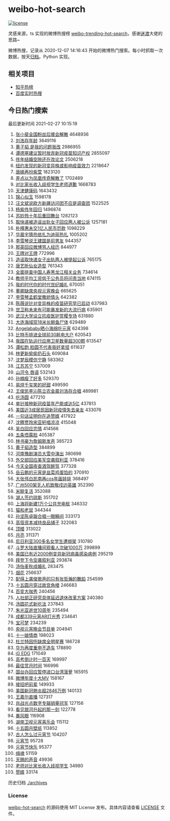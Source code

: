 # weibo-hot-search

[![license](https://img.shields.io/github/license/Arrackisarookie/weibo-hot-search)](https://github.com/Arrackisarookie/weibo-hot-search/blob/master/LICENSE)

灵感来源，ts 实现的微博热搜榜 [weibo-trending-hot-search](https://github.com/justjavac/weibo-trending-hot-search)，感谢[迷渡](https://github.com/justjavac)大佬的思路~

微博热搜，记录从 2020-12-07 14:16:43 开始的微博热门搜索。每小时抓取一次数据，按天[归档](./archives)。Python 实现。

## 相关项目
+ [知乎热榜](https://github.com/Arrackisarookie/zhihu-top-search)
+ [百度实时热搜](https://github.com/Arrackisarookie/baidu-hot-search)

## 今日热门搜索

<!-- Rank Begin -->

最后更新时间 2021-02-27 10:15:19

1. [张小斐全国粉丝后援会解散](https://s.weibo.com/weibo?q=%23%E5%BC%A0%E5%B0%8F%E6%96%90%E5%85%A8%E5%9B%BD%E7%B2%89%E4%B8%9D%E5%90%8E%E6%8F%B4%E4%BC%9A%E8%A7%A3%E6%95%A3%23&Refer=top) 4648936
1. [刘浩存年龄](https://s.weibo.com/weibo?q=%23%E5%88%98%E6%B5%A9%E5%AD%98%E5%B9%B4%E9%BE%84%23&Refer=top) 3649116
1. [黄子韬 是我的问题我改](https://s.weibo.com/weibo?q=%E9%BB%84%E5%AD%90%E9%9F%AC%20%E6%98%AF%E6%88%91%E7%9A%84%E9%97%AE%E9%A2%98%E6%88%91%E6%94%B9&Refer=top) 2986955
1. [谭德塞建议暂时放弃新冠疫苗知识产权](https://s.weibo.com/weibo?q=%23%E8%B0%AD%E5%BE%B7%E5%A1%9E%E5%BB%BA%E8%AE%AE%E6%9A%82%E6%97%B6%E6%94%BE%E5%BC%83%E6%96%B0%E5%86%A0%E7%96%AB%E8%8B%97%E7%9F%A5%E8%AF%86%E4%BA%A7%E6%9D%83%23&Refer=top) 2855097
1. [佟年结婚空隙还在改论文](https://s.weibo.com/weibo?q=%23%E4%BD%9F%E5%B9%B4%E7%BB%93%E5%A9%9A%E7%A9%BA%E9%9A%99%E8%BF%98%E5%9C%A8%E6%94%B9%E8%AE%BA%E6%96%87%23&Refer=top) 2506218
1. [纽约发现的新冠变异株或影响疫苗效力](https://s.weibo.com/weibo?q=%23%E7%BA%BD%E7%BA%A6%E5%8F%91%E7%8E%B0%E7%9A%84%E6%96%B0%E5%86%A0%E5%8F%98%E5%BC%82%E6%A0%AA%E6%88%96%E5%BD%B1%E5%93%8D%E7%96%AB%E8%8B%97%E6%95%88%E5%8A%9B%23&Refer=top) 2218647
1. [唐嫣再扮紫萱](https://s.weibo.com/weibo?q=%23%E5%94%90%E5%AB%A3%E5%86%8D%E6%89%AE%E7%B4%AB%E8%90%B1%23&Refer=top) 1823120
1. [差点以为凤凰传奇解散了](https://s.weibo.com/weibo?q=%23%E5%B7%AE%E7%82%B9%E4%BB%A5%E4%B8%BA%E5%87%A4%E5%87%B0%E4%BC%A0%E5%A5%87%E8%A7%A3%E6%95%A3%E4%BA%86%23&Refer=top) 1702489
1. [对比家长收入歧视学生老师道歉](https://s.weibo.com/weibo?q=%23%E5%AF%B9%E6%AF%94%E5%AE%B6%E9%95%BF%E6%94%B6%E5%85%A5%E6%AD%A7%E8%A7%86%E5%AD%A6%E7%94%9F%E8%80%81%E5%B8%88%E9%81%93%E6%AD%89%23&Refer=top) 1668783
1. [天津健康码](https://s.weibo.com/weibo?q=%E5%A4%A9%E6%B4%A5%E5%81%A5%E5%BA%B7%E7%A0%81&Refer=top) 1643432
1. [锦心似玉](https://s.weibo.com/weibo?q=%23%E9%94%A6%E5%BF%83%E4%BC%BC%E7%8E%89%23&Refer=top) 1598178
1. [汪文斌说欧方新疆访问团不应是调查团](https://s.weibo.com/weibo?q=%23%E6%B1%AA%E6%96%87%E6%96%8C%E8%AF%B4%E6%AC%A7%E6%96%B9%E6%96%B0%E7%96%86%E8%AE%BF%E9%97%AE%E5%9B%A2%E4%B8%8D%E5%BA%94%E6%98%AF%E8%B0%83%E6%9F%A5%E5%9B%A2%23&Refer=top) 1522525
1. [杨紫佟年回归](https://s.weibo.com/weibo?q=%23%E6%9D%A8%E7%B4%AB%E4%BD%9F%E5%B9%B4%E5%9B%9E%E5%BD%92%23&Refer=top) 1496874
1. [苏妙玲十年后重回舞台](https://s.weibo.com/weibo?q=%23%E8%8B%8F%E5%A6%99%E7%8E%B2%E5%8D%81%E5%B9%B4%E5%90%8E%E9%87%8D%E5%9B%9E%E8%88%9E%E5%8F%B0%23&Refer=top) 1282123
1. [取快递被造谣出轨女子回应两人被公诉](https://s.weibo.com/weibo?q=%23%E5%8F%96%E5%BF%AB%E9%80%92%E8%A2%AB%E9%80%A0%E8%B0%A3%E5%87%BA%E8%BD%A8%E5%A5%B3%E5%AD%90%E5%9B%9E%E5%BA%94%E4%B8%A4%E4%BA%BA%E8%A2%AB%E5%85%AC%E8%AF%89%23&Refer=top) 1257181
1. [朴槿惠未交1亿人民币罚款](https://s.weibo.com/weibo?q=%E6%9C%B4%E6%A7%BF%E6%83%A0%E6%9C%AA%E4%BA%A41%E4%BA%BF%E4%BA%BA%E6%B0%91%E5%B8%81%E7%BD%9A%E6%AC%BE&Refer=top) 1098229
1. [华晨宇猜热依扎为迪丽热扎](https://s.weibo.com/weibo?q=%E5%8D%8E%E6%99%A8%E5%AE%87%E7%8C%9C%E7%83%AD%E4%BE%9D%E6%89%8E%E4%B8%BA%E8%BF%AA%E4%B8%BD%E7%83%AD%E6%89%8E&Refer=top) 1005202
1. [李雪琴说王建国是前男友](https://s.weibo.com/weibo?q=%E6%9D%8E%E9%9B%AA%E7%90%B4%E8%AF%B4%E7%8E%8B%E5%BB%BA%E5%9B%BD%E6%98%AF%E5%89%8D%E7%94%B7%E5%8F%8B&Refer=top) 944357
1. [那英回应微博骂人经历](https://s.weibo.com/weibo?q=%23%E9%82%A3%E8%8B%B1%E5%9B%9E%E5%BA%94%E5%BE%AE%E5%8D%9A%E9%AA%82%E4%BA%BA%E7%BB%8F%E5%8E%86%23&Refer=top) 844977
1. [王牌对王牌](https://s.weibo.com/weibo?q=%E7%8E%8B%E7%89%8C%E5%AF%B9%E7%8E%8B%E7%89%8C&Refer=top) 772996
1. [造谣取快递女子出轨两人被提起公诉](https://s.weibo.com/weibo?q=%23%E9%80%A0%E8%B0%A3%E5%8F%96%E5%BF%AB%E9%80%92%E5%A5%B3%E5%AD%90%E5%87%BA%E8%BD%A8%E4%B8%A4%E4%BA%BA%E8%A2%AB%E6%8F%90%E8%B5%B7%E5%85%AC%E8%AF%89%23&Refer=top) 765175
1. [唐艺昕仙女造型](https://s.weibo.com/weibo?q=%23%E5%94%90%E8%89%BA%E6%98%95%E4%BB%99%E5%A5%B3%E9%80%A0%E5%9E%8B%23&Refer=top) 761343
1. [全面排查中国人寿黑龙江相关业务](https://s.weibo.com/weibo?q=%23%E5%85%A8%E9%9D%A2%E6%8E%92%E6%9F%A5%E4%B8%AD%E5%9B%BD%E4%BA%BA%E5%AF%BF%E9%BB%91%E9%BE%99%E6%B1%9F%E7%9B%B8%E5%85%B3%E4%B8%9A%E5%8A%A1%23&Refer=top) 734614
1. [教师平均工资低于公务员将问责当地](https://s.weibo.com/weibo?q=%23%E6%95%99%E5%B8%88%E5%B9%B3%E5%9D%87%E5%B7%A5%E8%B5%84%E4%BD%8E%E4%BA%8E%E5%85%AC%E5%8A%A1%E5%91%98%E5%B0%86%E9%97%AE%E8%B4%A3%E5%BD%93%E5%9C%B0%23&Refer=top) 674115
1. [我的时代你的时代世纪婚礼](https://s.weibo.com/weibo?q=%23%E6%88%91%E7%9A%84%E6%97%B6%E4%BB%A3%E4%BD%A0%E7%9A%84%E6%97%B6%E4%BB%A3%E4%B8%96%E7%BA%AA%E5%A9%9A%E7%A4%BC%23&Refer=top) 670051
1. [董卿缺席央视元宵晚会](https://s.weibo.com/weibo?q=%23%E8%91%A3%E5%8D%BF%E7%BC%BA%E5%B8%AD%E5%A4%AE%E8%A7%86%E5%85%83%E5%AE%B5%E6%99%9A%E4%BC%9A%23&Refer=top) 665625
1. [李雪琴孟鹤堂撒娇情头](https://s.weibo.com/weibo?q=%E6%9D%8E%E9%9B%AA%E7%90%B4%E5%AD%9F%E9%B9%A4%E5%A0%82%E6%92%92%E5%A8%87%E6%83%85%E5%A4%B4&Refer=top) 642382
1. [陈薇说针对变异株的疫苗研究早已启动](https://s.weibo.com/weibo?q=%23%E9%99%88%E8%96%87%E8%AF%B4%E9%92%88%E5%AF%B9%E5%8F%98%E5%BC%82%E6%A0%AA%E7%9A%84%E7%96%AB%E8%8B%97%E7%A0%94%E7%A9%B6%E6%97%A9%E5%B7%B2%E5%90%AF%E5%8A%A8%23&Refer=top) 637983
1. [世卫称未来有可能暴发新的大流行病](https://s.weibo.com/weibo?q=%23%E4%B8%96%E5%8D%AB%E7%A7%B0%E6%9C%AA%E6%9D%A5%E6%9C%89%E5%8F%AF%E8%83%BD%E6%9A%B4%E5%8F%91%E6%96%B0%E7%9A%84%E5%A4%A7%E6%B5%81%E8%A1%8C%E7%97%85%23&Refer=top) 635901
1. [武汉大学设立抗疫医护赏樱专场](https://s.weibo.com/weibo?q=%E6%AD%A6%E6%B1%89%E5%A4%A7%E5%AD%A6%E8%AE%BE%E7%AB%8B%E6%8A%97%E7%96%AB%E5%8C%BB%E6%8A%A4%E8%B5%8F%E6%A8%B1%E4%B8%93%E5%9C%BA&Refer=top) 631880
1. [大连海域现18米长鲸鱼尸体](https://s.weibo.com/weibo?q=%E5%A4%A7%E8%BF%9E%E6%B5%B7%E5%9F%9F%E7%8E%B018%E7%B1%B3%E9%95%BF%E9%B2%B8%E9%B1%BC%E5%B0%B8%E4%BD%93&Refer=top) 629489
1. [Angelababy晒小海绵吃元宵](https://s.weibo.com/weibo?q=%23Angelababy%E6%99%92%E5%B0%8F%E6%B5%B7%E7%BB%B5%E5%90%83%E5%85%83%E5%AE%B5%23&Refer=top) 624398
1. [比特币排进全球前30耗电大户](https://s.weibo.com/weibo?q=%E6%AF%94%E7%89%B9%E5%B8%81%E6%8E%92%E8%BF%9B%E5%85%A8%E7%90%83%E5%89%8D30%E8%80%97%E7%94%B5%E5%A4%A7%E6%88%B7&Refer=top) 620543
1. [我国在轨运行应用卫星数量超300颗](https://s.weibo.com/weibo?q=%23%E6%88%91%E5%9B%BD%E5%9C%A8%E8%BD%A8%E8%BF%90%E8%A1%8C%E5%BA%94%E7%94%A8%E5%8D%AB%E6%98%9F%E6%95%B0%E9%87%8F%E8%B6%85300%E9%A2%97%23&Refer=top) 613547
1. [谭松韵 脸圆不代表我好拿捏](https://s.weibo.com/weibo?q=%E8%B0%AD%E6%9D%BE%E9%9F%B5%20%E8%84%B8%E5%9C%86%E4%B8%8D%E4%BB%A3%E8%A1%A8%E6%88%91%E5%A5%BD%E6%8B%BF%E6%8D%8F&Refer=top) 611637
1. [林更新偷偷扔石头](https://s.weibo.com/weibo?q=%23%E6%9E%97%E6%9B%B4%E6%96%B0%E5%81%B7%E5%81%B7%E6%89%94%E7%9F%B3%E5%A4%B4%23&Refer=top) 609084
1. [沈梦辰模仿宁静](https://s.weibo.com/weibo?q=%23%E6%B2%88%E6%A2%A6%E8%BE%B0%E6%A8%A1%E4%BB%BF%E5%AE%81%E9%9D%99%23&Refer=top) 583362
1. [江苏苏宁](https://s.weibo.com/weibo?q=%E6%B1%9F%E8%8B%8F%E8%8B%8F%E5%AE%81&Refer=top) 537009
1. [山河令 唇语](https://s.weibo.com/weibo?q=%E5%B1%B1%E6%B2%B3%E4%BB%A4%20%E5%94%87%E8%AF%AD&Refer=top) 532143
1. [孙楠瘦了好多](https://s.weibo.com/weibo?q=%E5%AD%99%E6%A5%A0%E7%98%A6%E4%BA%86%E5%A5%BD%E5%A4%9A&Refer=top) 529370
1. [易烊千玺笑的好甜](https://s.weibo.com/weibo?q=%23%E6%98%93%E7%83%8A%E5%8D%83%E7%8E%BA%E7%AC%91%E7%9A%84%E5%A5%BD%E7%94%9C%23&Refer=top) 499590
1. [王俊凯李沁陈立农金晨刘浩存合唱](https://s.weibo.com/weibo?q=%23%E7%8E%8B%E4%BF%8A%E5%87%AF%E6%9D%8E%E6%B2%81%E9%99%88%E7%AB%8B%E5%86%9C%E9%87%91%E6%99%A8%E5%88%98%E6%B5%A9%E5%AD%98%E5%90%88%E5%94%B1%23&Refer=top) 489981
1. [吃汤圆](https://s.weibo.com/weibo?q=%E5%90%83%E6%B1%A4%E5%9C%86&Refer=top) 477210
1. [单针接种新冠疫苗年产能或达5亿](https://s.weibo.com/weibo?q=%23%E5%8D%95%E9%92%88%E6%8E%A5%E7%A7%8D%E6%96%B0%E5%86%A0%E7%96%AB%E8%8B%97%E5%B9%B4%E4%BA%A7%E8%83%BD%E6%88%96%E8%BE%BE5%E4%BA%BF%23&Refer=top) 437813
1. [美国近3成居民因新冠疫情失去亲友](https://s.weibo.com/weibo?q=%E7%BE%8E%E5%9B%BD%E8%BF%913%E6%88%90%E5%B1%85%E6%B0%91%E5%9B%A0%E6%96%B0%E5%86%A0%E7%96%AB%E6%83%85%E5%A4%B1%E5%8E%BB%E4%BA%B2%E5%8F%8B&Refer=top) 433076
1. [一句话证明你在追赘婿](https://s.weibo.com/weibo?q=%23%E4%B8%80%E5%8F%A5%E8%AF%9D%E8%AF%81%E6%98%8E%E4%BD%A0%E5%9C%A8%E8%BF%BD%E8%B5%98%E5%A9%BF%23&Refer=top) 417922
1. [沈腾贾玲宋亚轩唱凉凉](https://s.weibo.com/weibo?q=%23%E6%B2%88%E8%85%BE%E8%B4%BE%E7%8E%B2%E5%AE%8B%E4%BA%9A%E8%BD%A9%E5%94%B1%E5%87%89%E5%87%89%23&Refer=top) 415048
1. [吴白回应恋情](https://s.weibo.com/weibo?q=%23%E5%90%B4%E7%99%BD%E5%9B%9E%E5%BA%94%E6%81%8B%E6%83%85%23&Refer=top) 414566
1. [五条悟露脸](https://s.weibo.com/weibo?q=%23%E4%BA%94%E6%9D%A1%E6%82%9F%E9%9C%B2%E8%84%B8%23&Refer=top) 405387
1. [林书豪为詹姆斯发声](https://s.weibo.com/weibo?q=%E6%9E%97%E4%B9%A6%E8%B1%AA%E4%B8%BA%E8%A9%B9%E5%A7%86%E6%96%AF%E5%8F%91%E5%A3%B0&Refer=top) 385723
1. [黄子韬造型](https://s.weibo.com/weibo?q=%E9%BB%84%E5%AD%90%E9%9F%AC%E9%80%A0%E5%9E%8B&Refer=top) 384899
1. [河南豫剧演员大雪中演出](https://s.weibo.com/weibo?q=%23%E6%B2%B3%E5%8D%97%E8%B1%AB%E5%89%A7%E6%BC%94%E5%91%98%E5%A4%A7%E9%9B%AA%E4%B8%AD%E6%BC%94%E5%87%BA%23&Refer=top) 380698
1. [外交部回应美军空袭叙利亚](https://s.weibo.com/weibo?q=%23%E5%A4%96%E4%BA%A4%E9%83%A8%E5%9B%9E%E5%BA%94%E7%BE%8E%E5%86%9B%E7%A9%BA%E8%A2%AD%E5%8F%99%E5%88%A9%E4%BA%9A%23&Refer=top) 378416
1. [今天全国夜查酒驾醉驾](https://s.weibo.com/weibo?q=%23%E4%BB%8A%E5%A4%A9%E5%85%A8%E5%9B%BD%E5%A4%9C%E6%9F%A5%E9%85%92%E9%A9%BE%E9%86%89%E9%A9%BE%23&Refer=top) 377328
1. [岳云鹏的元宵是韭菜鸡蛋馅的](https://s.weibo.com/weibo?q=%E5%B2%B3%E4%BA%91%E9%B9%8F%E7%9A%84%E5%85%83%E5%AE%B5%E6%98%AF%E9%9F%AD%E8%8F%9C%E9%B8%A1%E8%9B%8B%E9%A6%85%E7%9A%84&Refer=top) 370910
1. [大张伟白凯南再cos年画娃娃](https://s.weibo.com/weibo?q=%23%E5%A4%A7%E5%BC%A0%E4%BC%9F%E7%99%BD%E5%87%AF%E5%8D%97%E5%86%8Dcos%E5%B9%B4%E7%94%BB%E5%A8%83%E5%A8%83%23&Refer=top) 368497
1. [广州500架无人机致敬戍边英雄](https://s.weibo.com/weibo?q=%23%E5%B9%BF%E5%B7%9E500%E6%9E%B6%E6%97%A0%E4%BA%BA%E6%9C%BA%E8%87%B4%E6%95%AC%E6%88%8D%E8%BE%B9%E8%8B%B1%E9%9B%84%23&Refer=top) 352390
1. [米聊复活](https://s.weibo.com/weibo?q=%E7%B1%B3%E8%81%8A%E5%A4%8D%E6%B4%BB&Refer=top) 352088
1. [湖人签约琼斯](https://s.weibo.com/weibo?q=%E6%B9%96%E4%BA%BA%E7%AD%BE%E7%BA%A6%E7%90%BC%E6%96%AF&Refer=top) 351702
1. [上海将新建1万个公共充电桩](https://s.weibo.com/weibo?q=%E4%B8%8A%E6%B5%B7%E5%B0%86%E6%96%B0%E5%BB%BA1%E4%B8%87%E4%B8%AA%E5%85%AC%E5%85%B1%E5%85%85%E7%94%B5%E6%A1%A9&Refer=top) 346332
1. [猫和老鼠](https://s.weibo.com/weibo?q=%E7%8C%AB%E5%92%8C%E8%80%81%E9%BC%A0&Refer=top) 344344
1. [孙坚陈卓璇合唱一眼瞬间](https://s.weibo.com/weibo?q=%23%E5%AD%99%E5%9D%9A%E9%99%88%E5%8D%93%E7%92%87%E5%90%88%E5%94%B1%E4%B8%80%E7%9C%BC%E7%9E%AC%E9%97%B4%23&Refer=top) 333173
1. [高瓴资本减持良品铺子](https://s.weibo.com/weibo?q=%E9%AB%98%E7%93%B4%E8%B5%84%E6%9C%AC%E5%87%8F%E6%8C%81%E8%89%AF%E5%93%81%E9%93%BA%E5%AD%90&Refer=top) 322083
1. [顶楼](https://s.weibo.com/weibo?q=%E9%A1%B6%E6%A5%BC&Refer=top) 313022
1. [月亮](https://s.weibo.com/weibo?q=%E6%9C%88%E4%BA%AE&Refer=top) 311371
1. [尼日利亚300多名女学生遭绑架](https://s.weibo.com/weibo?q=%E5%B0%BC%E6%97%A5%E5%88%A9%E4%BA%9A300%E5%A4%9A%E5%90%8D%E5%A5%B3%E5%AD%A6%E7%94%9F%E9%81%AD%E7%BB%91%E6%9E%B6&Refer=top) 310780
1. [斗罗大陆直播间观看人次破1000万](https://s.weibo.com/weibo?q=%E6%96%97%E7%BD%97%E5%A4%A7%E9%99%86%E7%9B%B4%E6%92%AD%E9%97%B4%E8%A7%82%E7%9C%8B%E4%BA%BA%E6%AC%A1%E7%A0%B41000%E4%B8%87&Refer=top) 299899
1. [美国已有近2000例变异新冠病毒感染病例](https://s.weibo.com/weibo?q=%23%E7%BE%8E%E5%9B%BD%E5%B7%B2%E6%9C%89%E8%BF%912000%E4%BE%8B%E5%8F%98%E5%BC%82%E6%96%B0%E5%86%A0%E7%97%85%E6%AF%92%E6%84%9F%E6%9F%93%E7%97%85%E4%BE%8B%23&Refer=top) 295219
1. [拜登下令空袭叙利亚](https://s.weibo.com/weibo?q=%23%E6%8B%9C%E7%99%BB%E4%B8%8B%E4%BB%A4%E7%A9%BA%E8%A2%AD%E5%8F%99%E5%88%A9%E4%BA%9A%23&Refer=top) 293874
1. [汤怡麦秋成婚礼](https://s.weibo.com/weibo?q=%23%E6%B1%A4%E6%80%A1%E9%BA%A6%E7%A7%8B%E6%88%90%E5%A9%9A%E7%A4%BC%23&Refer=top) 283475
1. [烟花](https://s.weibo.com/weibo?q=%E7%83%9F%E8%8A%B1&Refer=top) 256637
1. [配得上龚俊歌声的只有张哲瀚的舞蹈](https://s.weibo.com/weibo?q=%23%E9%85%8D%E5%BE%97%E4%B8%8A%E9%BE%9A%E4%BF%8A%E6%AD%8C%E5%A3%B0%E7%9A%84%E5%8F%AA%E6%9C%89%E5%BC%A0%E5%93%B2%E7%80%9A%E7%9A%84%E8%88%9E%E8%B9%88%23&Refer=top) 254599
1. [十五圆月穿过故宫角楼](https://s.weibo.com/weibo?q=%23%E5%8D%81%E4%BA%94%E5%9C%86%E6%9C%88%E7%A9%BF%E8%BF%87%E6%95%85%E5%AE%AB%E8%A7%92%E6%A5%BC%23&Refer=top) 246683
1. [百变大咖秀](https://s.weibo.com/weibo?q=%E7%99%BE%E5%8F%98%E5%A4%A7%E5%92%96%E7%A7%80&Refer=top) 240456
1. [人社部正研究具体延迟退休改革方案](https://s.weibo.com/weibo?q=%23%E4%BA%BA%E7%A4%BE%E9%83%A8%E6%AD%A3%E7%A0%94%E7%A9%B6%E5%85%B7%E4%BD%93%E5%BB%B6%E8%BF%9F%E9%80%80%E4%BC%91%E6%94%B9%E9%9D%A9%E6%96%B9%E6%A1%88%23&Refer=top) 240380
1. [汤圆花式新吃法](https://s.weibo.com/weibo?q=%23%E6%B1%A4%E5%9C%86%E8%8A%B1%E5%BC%8F%E6%96%B0%E5%90%83%E6%B3%95%23&Refer=top) 237843
1. [朱光亚逝世10周年](https://s.weibo.com/weibo?q=%23%E6%9C%B1%E5%85%89%E4%BA%9A%E9%80%9D%E4%B8%9610%E5%91%A8%E5%B9%B4%23&Refer=top) 235494
1. [成都339元宵AR灯光秀](https://s.weibo.com/weibo?q=%E6%88%90%E9%83%BD339%E5%85%83%E5%AE%B5AR%E7%81%AF%E5%85%89%E7%A7%80&Refer=top) 234641
1. [宝可梦](https://s.weibo.com/weibo?q=%E5%AE%9D%E5%8F%AF%E6%A2%A6&Refer=top) 234239
1. [央视元宵晚会节目单](https://s.weibo.com/weibo?q=%23%E5%A4%AE%E8%A7%86%E5%85%83%E5%AE%B5%E6%99%9A%E4%BC%9A%E8%8A%82%E7%9B%AE%E5%8D%95%23&Refer=top) 204941
1. [十一娘情商](https://s.weibo.com/weibo?q=%23%E5%8D%81%E4%B8%80%E5%A8%98%E6%83%85%E5%95%86%23&Refer=top) 198023
1. [杜兰特因伤缺席全明星赛](https://s.weibo.com/weibo?q=%E6%9D%9C%E5%85%B0%E7%89%B9%E5%9B%A0%E4%BC%A4%E7%BC%BA%E5%B8%AD%E5%85%A8%E6%98%8E%E6%98%9F%E8%B5%9B&Refer=top) 186728
1. [华为再度重申不造车](https://s.weibo.com/weibo?q=%E5%8D%8E%E4%B8%BA%E5%86%8D%E5%BA%A6%E9%87%8D%E7%94%B3%E4%B8%8D%E9%80%A0%E8%BD%A6&Refer=top) 178890
1. [iG EDG](https://s.weibo.com/weibo?q=%23iG%20EDG%23&Refer=top) 171049
1. [高考倒计时一百天](https://s.weibo.com/weibo?q=%23%E9%AB%98%E8%80%83%E5%80%92%E8%AE%A1%E6%97%B6%E4%B8%80%E7%99%BE%E5%A4%A9%23&Refer=top) 169997
1. [最佳赏月时间](https://s.weibo.com/weibo?q=%E6%9C%80%E4%BD%B3%E8%B5%8F%E6%9C%88%E6%97%B6%E9%97%B4&Refer=top) 166996
1. [国台办回应暂停进口台湾菠萝](https://s.weibo.com/weibo?q=%23%E5%9B%BD%E5%8F%B0%E5%8A%9E%E5%9B%9E%E5%BA%94%E6%9A%82%E5%81%9C%E8%BF%9B%E5%8F%A3%E5%8F%B0%E6%B9%BE%E8%8F%A0%E8%90%9D%23&Refer=top) 165915
1. [微博年度十大MV](https://s.weibo.com/weibo?q=%23%E5%BE%AE%E5%8D%9A%E5%B9%B4%E5%BA%A6%E5%8D%81%E5%A4%A7MV%23&Refer=top) 158167
1. [接招吧前辈](https://s.weibo.com/weibo?q=%E6%8E%A5%E6%8B%9B%E5%90%A7%E5%89%8D%E8%BE%88&Refer=top) 149933
1. [美国新冠肺炎超2846万例](https://s.weibo.com/weibo?q=%E7%BE%8E%E5%9B%BD%E6%96%B0%E5%86%A0%E8%82%BA%E7%82%8E%E8%B6%852846%E4%B8%87%E4%BE%8B&Refer=top) 140133
1. [王嘉尔直播](https://s.weibo.com/weibo?q=%E7%8E%8B%E5%98%89%E5%B0%94%E7%9B%B4%E6%92%AD&Refer=top) 127317
1. [肖战光点数字专辑销量冠军](https://s.weibo.com/weibo?q=%23%E8%82%96%E6%88%98%E5%85%89%E7%82%B9%E6%95%B0%E5%AD%97%E4%B8%93%E8%BE%91%E9%94%80%E9%87%8F%E5%86%A0%E5%86%9B%23&Refer=top) 127156
1. [看见银河升起的那一刻](https://s.weibo.com/weibo?q=%E7%9C%8B%E8%A7%81%E9%93%B6%E6%B2%B3%E5%8D%87%E8%B5%B7%E7%9A%84%E9%82%A3%E4%B8%80%E5%88%BB&Refer=top) 122778
1. [暴风眼](https://s.weibo.com/weibo?q=%E6%9A%B4%E9%A3%8E%E7%9C%BC&Refer=top) 116908
1. [湖南卫视元宵喜乐会](https://s.weibo.com/weibo?q=%E6%B9%96%E5%8D%97%E5%8D%AB%E8%A7%86%E5%85%83%E5%AE%B5%E5%96%9C%E4%B9%90%E4%BC%9A&Refer=top) 115112
1. [十五圆月壁纸](https://s.weibo.com/weibo?q=%23%E5%8D%81%E4%BA%94%E5%9C%86%E6%9C%88%E5%A3%81%E7%BA%B8%23&Refer=top) 113852
1. [古人怎么过元宵节](https://s.weibo.com/weibo?q=%23%E5%8F%A4%E4%BA%BA%E6%80%8E%E4%B9%88%E8%BF%87%E5%85%83%E5%AE%B5%E8%8A%82%23&Refer=top) 104207
1. [元宵节](https://s.weibo.com/weibo?q=%E5%85%83%E5%AE%B5%E8%8A%82&Refer=top) 95728
1. [元宵节快乐](https://s.weibo.com/weibo?q=%E5%85%83%E5%AE%B5%E8%8A%82%E5%BF%AB%E4%B9%90&Refer=top) 95377
1. [缉魂](https://s.weibo.com/weibo?q=%E7%BC%89%E9%AD%82&Refer=top) 51159
1. [天赐的声音](https://s.weibo.com/weibo?q=%E5%A4%A9%E8%B5%90%E7%9A%84%E5%A3%B0%E9%9F%B3&Refer=top) 49936
1. [老师对比家长收入歧视学生](https://s.weibo.com/weibo?q=%E8%80%81%E5%B8%88%E5%AF%B9%E6%AF%94%E5%AE%B6%E9%95%BF%E6%94%B6%E5%85%A5%E6%AD%A7%E8%A7%86%E5%AD%A6%E7%94%9F&Refer=top) 34980
1. [赘婿](https://s.weibo.com/weibo?q=%E8%B5%98%E5%A9%BF&Refer=top) 33174
<!-- Rank End -->

历史归档 [./archives](./archives)

### License

[weibo-hot-search](https://github.com/Arrackisarookie/weibo-hot-search) 的源码使用 MIT License 发布。具体内容请查看 [LICENSE](./LICENSE) 文件。
